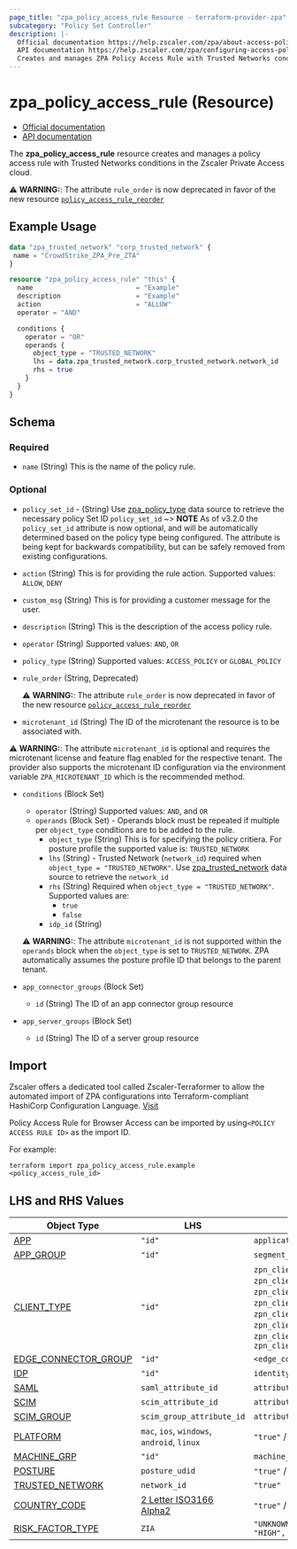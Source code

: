 ```yaml
---
page_title: "zpa_policy_access_rule Resource - terraform-provider-zpa"
subcategory: "Policy Set Controller"
description: |-
  Official documentation https://help.zscaler.com/zpa/about-access-policy
  API documentation https://help.zscaler.com/zpa/configuring-access-policies-using-api
  Creates and manages ZPA Policy Access Rule with Trusted Networks conditions.
---
```


# zpa_policy_access_rule (Resource)

* [Official documentation](https://help.zscaler.com/zpa/about-access-policy)
* [API documentation](https://help.zscaler.com/zpa/configuring-access-policies-using-api)

The **zpa_policy_access_rule** resource creates and manages a policy access rule with Trusted Networks conditions in the Zscaler Private Access cloud.

  ⚠️ **WARNING:**: The attribute ``rule_order`` is now deprecated in favor of the new resource  [``policy_access_rule_reorder``](zpa_policy_access_rule_reorder.md)

## Example Usage

```terraform
data "zpa_trusted_network" "corp_trusted_network" {
 name = "CrowdStrike_ZPA_Pre_ZTA"
}

resource "zpa_policy_access_rule" "this" {
  name                          = "Example"
  description                   = "Example"
  action                        = "ALLOW"
  operator = "AND"

  conditions {
    operator = "OR"
    operands {
      object_type = "TRUSTED_NETWORK"
      lhs = data.zpa_trusted_network.corp_trusted_network.network_id
      rhs = true
    }
  }
}
```

## Schema

### Required

- `name` (String) This is the name of the policy rule.

### Optional

* `policy_set_id` - (String) Use [zpa_policy_type](https://registry.terraform.io/providers/zscaler/zpa/latest/docs/data-sources/zpa_policy_type) data source to retrieve the necessary policy Set ID ``policy_set_id``
    ~> **NOTE** As of v3.2.0 the ``policy_set_id`` attribute is now optional, and will be automatically determined based on the policy type being configured. The attribute is being kept for backwards compatibility, but can be safely removed from existing configurations.

- `action` (String) This is for providing the rule action. Supported values: ``ALLOW``, ``DENY``
- `custom_msg` (String) This is for providing a customer message for the user.
- `description` (String) This is the description of the access policy rule.
- `operator` (String) Supported values: ``AND``, ``OR``
- `policy_type` (String) Supported values: ``ACCESS_POLICY`` or ``GLOBAL_POLICY``
- `rule_order` (String, Deprecated)

    ⚠️ **WARNING:**: The attribute ``rule_order`` is now deprecated in favor of the new resource  [``policy_access_rule_reorder``](zpa_policy_access_rule_reorder.md)

- `microtenant_id` (String) The ID of the microtenant the resource is to be associated with.

⚠️ **WARNING:**: The attribute ``microtenant_id`` is optional and requires the microtenant license and feature flag enabled for the respective tenant. The provider also supports the microtenant ID configuration via the environment variable `ZPA_MICROTENANT_ID` which is the recommended method.

- `conditions` (Block Set) 
  - `operator` (String) Supported values: ``AND``, and ``OR``
  - `operands` (Block Set) - Operands block must be repeated if multiple per `object_type` conditions are to be added to the rule.
    - `object_type` (String) This is for specifying the policy critiera. For posture profile the supported value is:  `TRUSTED_NETWORK`
    - `lhs` (String) - Trusted Network (``network_id``) required when ``object_type = "TRUSTED_NETWORK"``. Use [zpa_trusted_network](https://registry.terraform.io/providers/zscaler/zpa/latest/docs/data-sources/zpa_trusted_network) data source to retrieve the ``network_id``
    - `rhs` (String) Required when ``object_type = "TRUSTED_NETWORK"``. Supported values are:
      - ``true``
      - ``false``
    - `idp_id` (String)

  ⚠️ **WARNING:**: The attribute ``microtenant_id`` is not supported within the `operands` block when the `object_type` is set to `TRUSTED_NETWORK`. ZPA automatically assumes the posture profile ID that belongs to the parent tenant.

- `app_connector_groups` (Block Set)
  * `id` (String) The ID of an app connector group resource

- `app_server_groups` (Block Set)
  * `id` (String) The ID of a server group resource

## Import

Zscaler offers a dedicated tool called Zscaler-Terraformer to allow the automated import of ZPA configurations into Terraform-compliant HashiCorp Configuration Language.
[Visit](https://github.com/zscaler/zscaler-terraformer)

Policy Access Rule for Browser Access can be imported by using`<POLICY ACCESS RULE ID>` as the import ID.

For example:

```shell
terraform import zpa_policy_access_rule.example <policy_access_rule_id>
```

## LHS and RHS Values

| Object Type | LHS| RHS
|----------|-----------|----------
| [APP](https://registry.terraform.io/providers/zscaler/zpa/latest/docs/resources/zpa_application_segment) | ``"id"`` | ``application_segment_id`` |
| [APP_GROUP](https://registry.terraform.io/providers/zscaler/zpa/latest/docs/resources/zpa_segment_group) | ``"id"`` | ``segment_group_id``|
| [CLIENT_TYPE](https://registry.terraform.io/providers/zscaler/zpa/latest/docs/data-sources/zpa_access_policy_client_types) | ``"id"`` | ``zpn_client_type_zappl``, ``zpn_client_type_exporter``, ``zpn_client_type_browser_isolation``, ``zpn_client_type_ip_anchoring``, ``zpn_client_type_edge_connector``, ``zpn_client_type_branch_connector``,  ``zpn_client_type_zapp_partner``, ``zpn_client_type_zapp``  |
| [EDGE_CONNECTOR_GROUP](https://registry.terraform.io/providers/zscaler/zpa/latest/docs/data-sources/zpa_cloud_connector_group) | ``"id"`` | ``<edge_connector_id>`` |
| [IDP](https://registry.terraform.io/providers/zscaler/zpa/latest/docs/data-sources/zpa_idp_controller) | ``"id"`` | ``identity_provider_id`` |
| [SAML](https://registry.terraform.io/providers/zscaler/zpa/latest/docs/data-sources/zpa_saml_attribute) | ``saml_attribute_id``  | ``attribute_value_to_match`` |
| [SCIM](https://registry.terraform.io/providers/zscaler/zpa/latest/docs/data-sources/zpa_scim_attribute_header) | ``scim_attribute_id``  | ``attribute_value_to_match``  |
| [SCIM_GROUP](https://registry.terraform.io/providers/zscaler/zpa/latest/docs/data-sources/zpa_scim_groups) | ``scim_group_attribute_id``  | ``attribute_value_to_match``  |
| [PLATFORM](https://registry.terraform.io/providers/zscaler/zpa/latest/docs/resources/zpa_policy_access_rule) | ``mac``, ``ios``, ``windows``, ``android``, ``linux`` | ``"true"`` / ``"false"`` |
| [MACHINE_GRP](https://registry.terraform.io/providers/zscaler/zpa/latest/docs/data-sources/zpa_machine_group) | ``"id"`` | ``machine_group_id`` |
| [POSTURE](https://registry.terraform.io/providers/zscaler/zpa/latest/docs/data-sources/zpa_posture_profile) | ``posture_udid``  | ``"true"`` / ``"false"`` |
| [TRUSTED_NETWORK](https://registry.terraform.io/providers/zscaler/zpa/latest/docs/data-sources/zpa_trusted_network) | ``network_id``  | ``"true"`` |
| [COUNTRY_CODE](https://registry.terraform.io/providers/zscaler/zpa/latest/docs/data-sources/zpa_access_policy_platforms) | [2 Letter ISO3166 Alpha2](https://en.wikipedia.org/wiki/List_of_ISO_3166_country_codes)  | ``"true"`` / ``"false"`` |
| [RISK_FACTOR_TYPE](https://registry.terraform.io/providers/zscaler/zpa/latest/docs/resources/zpa_policy_access_rule) | ``ZIA``  | ``"UNKNOWN", "LOW", "MEDIUM", "HIGH", "CRITICAL"`` |